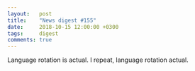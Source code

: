```yaml
---
layout:   post
title:    "News digest #155"
date:     2018-10-15 12:00:00 +0300
tags:     digest 
comments: true
---
```


Language rotation is actual. I repeat, language rotation actual.

